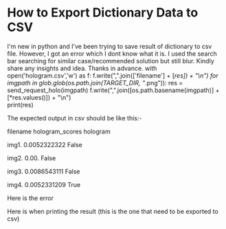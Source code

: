 
# How to Export Dictionary Data to CSV

I'm new in python and I've been trying to save result of dictionary to csv file. However, I got an error which I dont know what it is. I used the search bar searching for similar case/recommended solution but still blur. Kindly share any insights and idea. Thanks in advance.
with open('hologram.csv','w') as f: 
f.write(",".join(['filename'] + [*res]) + "\n") 
for imgpath in glob.glob(os.path.join(TARGET_DIR, "*.png")):
    res = send_request_holo(imgpath)
    f.write(",".join([os.path.basename(imgpath)] + [*res.values()]) + "\n")  
    print(res)

The expected output in csv should be like this:-




filename
hologram_scores
hologram




img1.
0.0052322322
False


img2.
0.00.
False


img3.
0.0086543111
False


img4.
0.0052331209
True




Here is the error

Here is when printing the result (this is the one that need to be exported to csv)


        